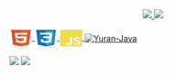 

<div align="center">
  <a href="https://github.com/YuranMite">
  <img height="180em" src="https://github-readme-stats.vercel.app/api?username=YuranMite&show_icons=true&theme=tokyonight&include_all_commits=true&count_private=true"/>
  <img height="180em" src="https://github-readme-stats.vercel.app/api/top-langs/?username=YuranMite&layout=compact&langs_count=7&theme=tokyonight"/>
</div>

  <div style="display: inline_block"><br>
  <img align="center" alt="Yuran-HTML" height="30" width="40" src="https://raw.githubusercontent.com/devicons/devicon/master/icons/html5/html5-original.svg">
  <img align="center" alt="Yuran-CSS" height="30" width="40" src="https://raw.githubusercontent.com/devicons/devicon/master/icons/css3/css3-original.svg">
  <img align="center" alt="Yuran-Js" height="30" width="40" src="https://raw.githubusercontent.com/devicons/devicon/master/icons/javascript/javascript-plain.svg">
  <img align="center" alt="Yuran-Java" height="30" width="40"src="https://cdn.jsdelivr.net/gh/devicons/devicon/icons/java/java-original-wordmark.svg" />  
</div>
  <br>
 <div>
  <a href="https://www.linkedin.com/in/yuran-mite-219b44211/" target="_blank"><img src="https://img.shields.io/badge/-LinkedIn-%23E4405F?style=for-the-badge&logo=linkedin&logoColor=white" target="_blank"></a>
  <a href = "mailto:mite.yuran@gmail.com"><img src="https://img.shields.io/badge/-Gmail-%23333?style=for-the-badge&logo=gmail&logoColor=red" target="_blank"></a>
  </div>
 
